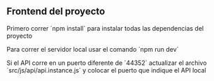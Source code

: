 ## Frontend del proyecto

Primero correr ´npm install´ para instalar todas las dependencias del proyecto

Para correr el servidor local usar el comando ´npm run dev´ 

Si el API corre en un puerto diferente de ´44352´ actualizar el archivo ´src/js/api/api.instance.js´ y colocar el puerto que indique el API local
